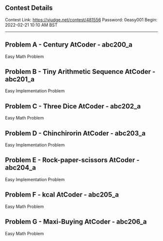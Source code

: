 ## Contest Details

Contest Link: https://vjudge.net/contest/481556
Password: 0easy001
Begin: 2022-02-21 10:10 AM BST

---

## Problem A - Century AtCoder - abc200_a 

Easy Math Problem

## Problem B - Tiny Arithmetic Sequence AtCoder - abc201_a 

Easy Implementation Problem

## Problem C - Three Dice AtCoder - abc202_a 

Easy Math Problem

## Problem D - Chinchirorin AtCoder - abc203_a 

Easy Implementation Problem

## Problem E - Rock-paper-scissors AtCoder - abc204_a 

Easy Implementation Problem

## Problem F - kcal AtCoder - abc205_a 

Easy Math Problem

## Problem G - Maxi-Buying AtCoder - abc206_a 

Easy Math Problem